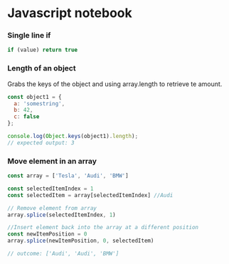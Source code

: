 # Javascript notebook

### Single line if
```js
if (value) return true
```

### Length of an object
Grabs the keys of the object and using array.length to retrieve te amount.
```js
const object1 = {
  a: 'somestring',
  b: 42,
  c: false
};

console.log(Object.keys(object1).length);
// expected output: 3

```


### Move element in an array
```js
const array = ['Tesla', 'Audi', 'BMW']

const selectedItemIndex = 1
const selectedItem = array[selectedItemIndex] //Audi

// Remove element from array
array.splice(selectedItemIndex, 1)

//Insert element back into the array at a different position
const newItemPosition = 0
array.splice(newItemPosition, 0, selectedItem)

// outcome: ['Audi', 'Audi', 'BMW']
```
